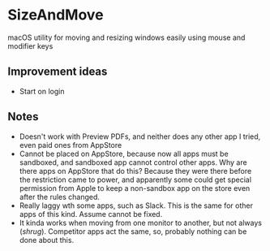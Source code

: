 # SizeAndMove
macOS utility for moving and resizing windows easily using mouse and modifier keys

## Improvement ideas
- Start on login

## Notes

- Doesn't work with Preview PDFs, and neither does any other app I tried, even paid ones from AppStore
- Cannot be placed on AppStore, because now all apps must be sandboxed, and sandboxed app cannot control other apps. Why are there apps on AppStore that do this? Because they were there before the restriction came to power, and apparently some could get special permission from Apple to keep a non-sandbox app on the store even after the rules changed.
- Really laggy wth some apps, such as Slack. This is the same for other apps of this kind. Assume cannot be fixed.
- It kinda works when moving from one monitor to another, but not always (*shrug*). Competitor apps act the same, so, probably nothing can be done about this.
